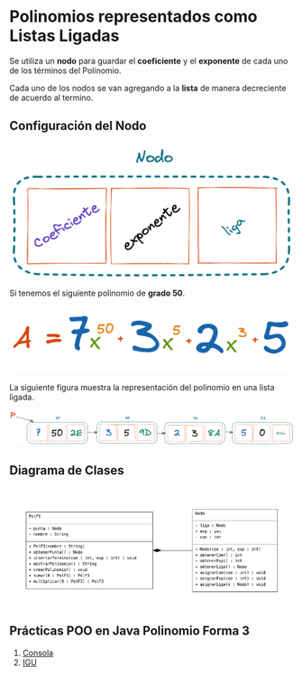 # Polinomios representados como Listas Ligadas

Se utiliza un **nodo** para guardar el **coeficiente** y el **exponente** de cada uno de los términos del Polinomio.

Cada uno de los nodos se van agregando a la **lista** de manera decreciente de acuerdo al termino.

## Configuración del Nodo

![Polinomio F2 Forma General ](../../assets/polinomios/polinomio_14.png)

Si tenemos el siguiente polinomio de **grado 50**.

![Ejemplo Polinomio Grado 1000](../../assets/polinomios/polinomio_12.png)

La siguiente figura muestra la representación del polinomio en una lista ligada.

![Ejemplo Forma 2](../../assets/polinomios/polinomio_13.png)

## Diagrama de Clases

![Diagrama de Clases PolF3](../../assets/polinomios/polinomio_16.png)
## Prácticas POO en Java Polinomio Forma 3

1. [Consola](https://github.com/JohnFlorez25/estructuras-datos/tree/main/1.%20Polinomios/3.%20Listas%20Ligadas/PolF3-console)
2. [IGU](https://github.com/JohnFlorez25/estructuras-datos/tree/main/1.%20Polinomios/3.%20Listas%20Ligadas/PolF3-IGU)
